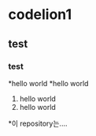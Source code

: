 # codelion1
## test
### test
*hello world
*hello world

1. hello world
2. hello world

*이 repository는....